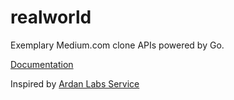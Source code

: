 # realworld
Exemplary Medium.com clone APIs powered by Go.

[Documentation](https://www.realworld.how/docs/intro)

Inspired by [Ardan Labs Service](https://github.com/ardanlabs/service)
